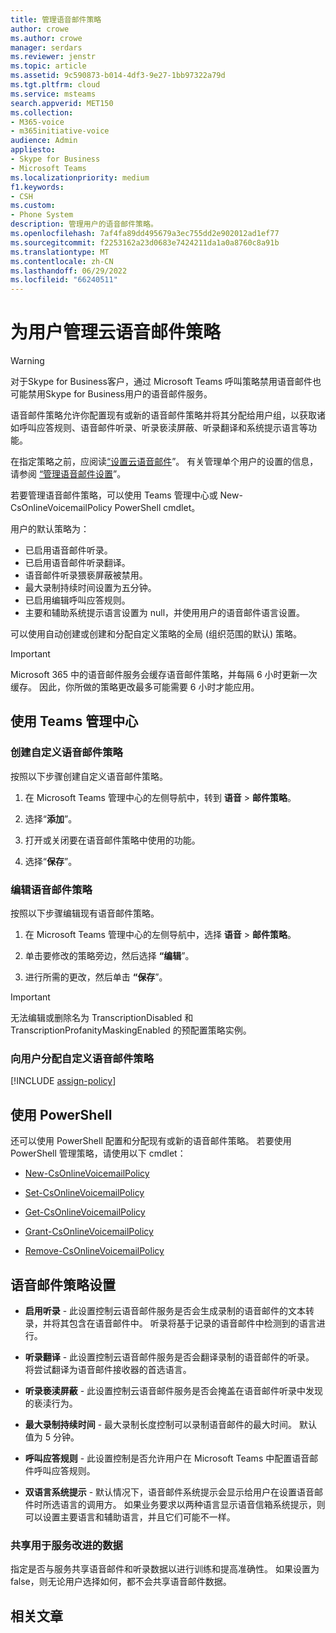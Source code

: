 ```yaml
---
title: 管理语音邮件策略
author: crowe
ms.author: crowe
manager: serdars
ms.reviewer: jenstr
ms.topic: article
ms.assetid: 9c590873-b014-4df3-9e27-1bb97322a79d
ms.tgt.pltfrm: cloud
ms.service: msteams
search.appverid: MET150
ms.collection:
- M365-voice
- m365initiative-voice
audience: Admin
appliesto:
- Skype for Business
- Microsoft Teams
ms.localizationpriority: medium
f1.keywords:
- CSH
ms.custom:
- Phone System
description: 管理用户的语音邮件策略。
ms.openlocfilehash: 7af4fa89dd495679a3ec755dd2e902012ad1ef77
ms.sourcegitcommit: f2253162a23d0683e7424211da1a0a8760c8a91b
ms.translationtype: MT
ms.contentlocale: zh-CN
ms.lasthandoff: 06/29/2022
ms.locfileid: "66240511"
---
```

# <a name="manage-cloud-voicemail-policies-for-your-users"></a>为用户管理云语音邮件策略

> [!WARNING]
> 对于Skype for Business客户，通过 Microsoft Teams 呼叫策略禁用语音邮件也可能禁用Skype for Business用户的语音邮件服务。

语音邮件策略允许你配置现有或新的语音邮件策略并将其分配给用户组，以获取诸如呼叫应答规则、语音邮件听录、听录亵渎屏蔽、听录翻译和系统提示语言等功能。

在指定策略之前，应阅读[“设置云语音邮件](set-up-phone-system-voicemail.md)”。 有关管理单个用户的设置的信息，请参阅 [“管理语音邮件设置](manage-voicemail-settings.md)”。

若要管理语音邮件策略，可以使用 Teams 管理中心或 New-CsOnlineVoicemailPolicy PowerShell cmdlet。 

用户的默认策略为：

- 已启用语音邮件听录。
- 已启用语音邮件听录翻译。
- 语音邮件听录猥亵屏蔽被禁用。
- 最大录制持续时间设置为五分钟。
- 已启用编辑呼叫应答规则。
- 主要和辅助系统提示语言设置为 null，并使用用户的语音邮件语言设置。

可以使用自动创建或创建和分配自定义策略的全局 (组织范围的默认) 策略。

> [!IMPORTANT]
> Microsoft 365 中的语音邮件服务会缓存语音邮件策略，并每隔 6 小时更新一次缓存。 因此，你所做的策略更改最多可能需要 6 小时才能应用。

## <a name="use-teams-admin-center"></a>使用 Teams 管理中心

### <a name="create-a-custom-voicemail-policy"></a>创建自定义语音邮件策略

按照以下步骤创建自定义语音邮件策略。

1. 在 Microsoft Teams 管理中心的左侧导航中，转到 **语音** > **邮件策略**。

2. 选择“**添加**”。

3. 打开或关闭要在语音邮件策略中使用的功能。

4. 选择“**保存**”。

### <a name="edit-a-voicemail-policy"></a>编辑语音邮件策略

按照以下步骤编辑现有语音邮件策略。

1. 在 Microsoft Teams 管理中心的左侧导航中，选择 **语音** > **邮件策略**。

2. 单击要修改的策略旁边，然后选择 **“编辑**”。

3. 进行所需的更改，然后单击 **“保存**”。

> [!IMPORTANT]
> 无法编辑或删除名为 TranscriptionDisabled 和 TranscriptionProfanityMaskingEnabled 的预配置策略实例。


### <a name="assign-a-custom-voicemail-policy-to-users"></a>向用户分配自定义语音邮件策略

[!INCLUDE [assign-policy](includes/assign-policy.md)]

## <a name="use-powershell"></a>使用 PowerShell

还可以使用 PowerShell 配置和分配现有或新的语音邮件策略。 若要使用 PowerShell 管理策略，请使用以下 cmdlet：

- [New-CsOnlineVoicemailPolicy](/powershell/module/skype/new-csonlinevoicemailpolicy)

- [Set-CsOnlineVoicemailPolicy](/powershell/module/skype/set-csonlinevoicemailpolicy)

- [Get-CsOnlineVoicemailPolicy](/powershell/module/skype/get-csonlinevoicemailpolicy)

- [Grant-CsOnlineVoicemailPolicy](/powershell/module/skype/grant-csonlinevoicemailpolicy)

- [Remove-CsOnlineVoicemailPolicy](/powershell/module/skype/remove-csonlinevoicemailpolicy)

## <a name="voicemail-policy-settings"></a>语音邮件策略设置
  
- **启用听录** - 此设置控制云语音邮件服务是否会生成录制的语音邮件的文本转录，并将其包含在语音邮件中。 听录将基于记录的语音邮件中检测到的语言进行。

- **听录翻译** - 此设置控制云语音邮件服务是否会翻译录制的语音邮件的听录。 将尝试翻译为语音邮件接收器的首选语言。

- **听录亵渎屏蔽** - 此设置控制云语音邮件服务是否会掩盖在语音邮件听录中发现的亵渎行为。

- **最大录制持续时间** - 最大录制长度控制可以录制语音邮件的最大时间。 默认值为 5 分钟。

- **呼叫应答规则** - 此设置控制是否允许用户在 Microsoft Teams 中配置语音邮件呼叫应答规则。

- **双语言系统提示** - 默认情况下，语音邮件系统提示会显示给用户在设置语音邮件时所选语言的调用方。 如果业务要求以两种语言显示语音信箱系统提示，则可以设置主要语言和辅助语言，并且它们可能不一样。

### <a name="share-data-for-service-improvements"></a>共享用于服务改进的数据

指定是否与服务共享语音邮件和听录数据以进行训练和提高准确性。 如果设置为 false，则无论用户选择如何，都不会共享语音邮件数据。


## <a name="related-articles"></a>相关文章


